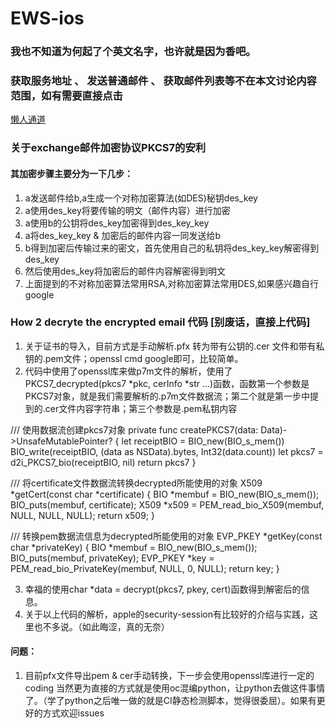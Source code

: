 # EWS-ios
### 我也不知道为何起了个英文名字，也许就是因为香吧。
### 获取服务地址 、 发送普通邮件 、 获取邮件列表等不在本文讨论内容范围，如有需要直接点击
[懒人通道](https://github.com/hatjs880328s/EWS-ios)
### 关于exchange邮件加密协议PKCS7的安利
#### 其加密步骤主要分为一下几步：
1. a发送邮件给b,a生成一个对称加密算法(如DES)秘钥des_key
2. a使用des_key将要传输的明文（邮件内容）进行加密
3. a使用b的公钥将des_key加密得到des_key_key
4. a将des_key_key & 加密后的邮件内容一同发送给b
5. b得到加密后传输过来的密文，首先使用自己的私钥将des_key_key解密得到des_key
6. 然后使用des_key将加密后的邮件内容解密得到明文
7. 上面提到的不对称加密算法常用RSA,对称加密算法常用DES,如果感兴趣自行google
### How 2 decryte the encrypted email 代码    [别废话，直接上代码]
1. 关于证书的导入，目前方式是手动解析.pfx 转为带有公钥的.cer 文件和带有私钥的.pem文件；openssl cmd google即可，比较简单。
2. 代码中使用了openssl库来做p7m文件的解析，使用了PKCS7_decrypted(pkcs7 *pkc, cerInfo *str ...)函数，函数第一个参数是PKCS7对象，就是我们需要解析的.p7m文件数据流；第二个就是第一步中提到的.cer文件内容字符串；第三个参数是.pem私钥内容

/// 使用数据流创建pkcs7对象
private func createPKCS7(data: Data)->UnsafeMutablePointer<PKCS7>? {
let receiptBIO = BIO_new(BIO_s_mem())
BIO_write(receiptBIO, (data as NSData).bytes, Int32(data.count))
let pkcs7 = d2i_PKCS7_bio(receiptBIO, nil)
return pkcs7
}

/// 将certificate文件数据流转换decrypted所能使用的对象
X509 *getCert(const char *certificate) {
BIO *membuf = BIO_new(BIO_s_mem());
BIO_puts(membuf, certificate);
X509 *x509 = PEM_read_bio_X509(membuf, NULL, NULL, NULL);
return x509;
}

/// 转换pem数据流信息为decrypted所能使用的对象
EVP_PKEY *getKey(const char *privateKey) {
BIO *membuf = BIO_new(BIO_s_mem());
BIO_puts(membuf, privateKey);
EVP_PKEY *key = PEM_read_bio_PrivateKey(membuf, NULL, 0, NULL);
return key;
}

3. 幸福的使用char *data = decrypt(pkcs7, pkey, cert)函数得到解密后的信息。
4. 关于以上代码的解析，apple的security-session有比较好的介绍与实践，这里也不多说。（如此晦涩，真的无奈）

#### 问题：
1. 目前pfx文件导出pem & cer手动转换，下一步会使用openssl库进行一定的coding 当然更为直接的方式就是使用oc混编python，让python去做这件事情了。（学了python之后唯一做的就是CI静态检测脚本，觉得很委屈）。如果有更好的方式欢迎issues
